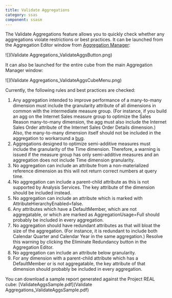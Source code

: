 ```yaml
---
title: Validate Aggregations
category: ssas
component: ssasm
---
```

The Validate Aggregations feature allows you to quickly check whether any aggregations violate restrictions or best practices. It can be launched from the Aggregation Editor window from [Aggregation Manager](../AggregationManager):

![](Validate Aggregations_ValidateAggsButton.png)

It can also be launched for the entire cube from the main Aggregation Manager window:

![](Validate Aggregations_ValidateAggsCubeMenu.png)

Currently, the following rules and best practices are checked:

1. Any aggregation intended to improve performance of a many-to-many dimension must include the granularity attribute of all dimensions in common with the intermediate measure group. (For instance, if you build an agg on the Internet Sales measure group to optimize the Sales Reason many-to-many dimension, the agg must also include the Internet Sales Order attribute of the Internet Sales Order Details dimension.) Also, the many-to-many dimension itself should not be included in the aggregation to workaround a [bug](https://connect.microsoft.com/SQLServer/feedback/ViewFeedback.aspx?FeedbackID=303448).
1. Aggregations designed to optimize semi-additive measures must include the granularity of the Time dimension. Therefore, a warning is issued if the measure group has only semi-additive measures and an aggregation does not include Time dimension granularity.
1. No aggregation can include an attribute from a non-materialized reference dimension as this will not return correct numbers at query time.
1. No aggregation can include a parent-child attribute as this is not supported by Analysis Services. The key attribute of the dimension should be included instead.
1. No aggregation can include an attribute which is marked with AttributeHierarchyEnabled=false.
1. Any attributes which have a DefaultMember, which are not aggregatable, or which are marked as AggregationUsage=Full should probably be included in every aggregation.
1. No aggregation should have redundant attributes as that will bloat the size of the aggregation. (For instance, it is redundant to include both Calendar Quarter and Calendar Year in the same aggregation.) Resolve this warning by clicking the Eliminate Redundancy button in the Aggregation Editor.
1. No aggregation can include an attribute below granularity.
1. For any dimension with a parent-child attribute which has a DefaultMember or is not aggregatable, the key attribute of that dimension should probably be included in every aggregation.

You can download a sample report generated against the Project REAL cube: [ValidateAggsSample.pdf](Validate Aggregations_ValidateAggsSample.pdf)